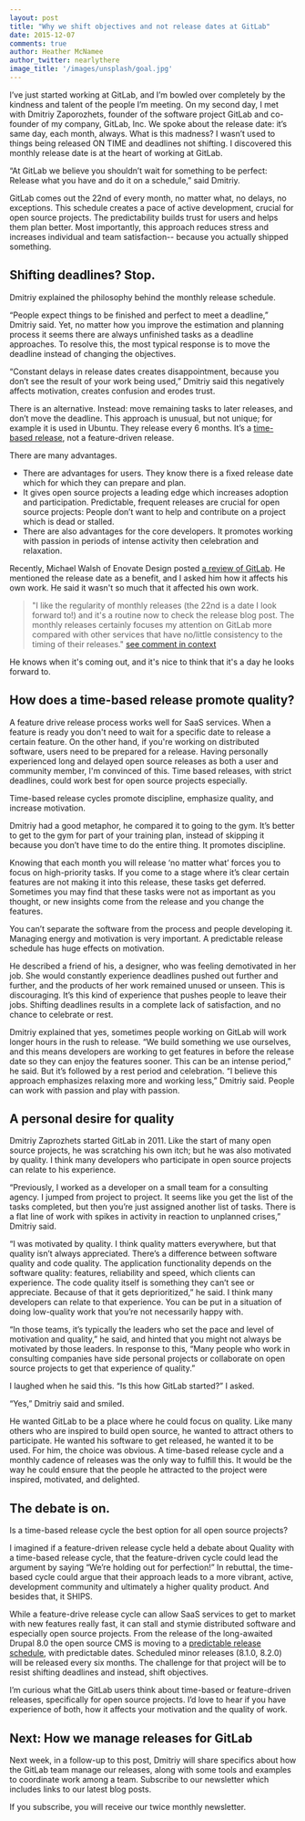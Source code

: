 ```yaml
---
layout: post
title: "Why we shift objectives and not release dates at GitLab"
date: 2015-12-07
comments: true
author: Heather McNamee
author_twitter: nearlythere
image_title: '/images/unsplash/goal.jpg'
---
```


I’ve just started working at GitLab, and I’m bowled over completely by the kindness and talent of the people I’m meeting. On my second day, I met with Dmitriy Zaporozhets, founder of the software project GitLab and co-founder of my company, GitLab, Inc. We spoke about the release date: it’s same day, each month, always. What is this madness? I wasn’t used to things being released ON TIME and deadlines not shifting. I discovered this monthly release date is at the heart of working at GitLab.

“At GitLab we believe you shouldn’t wait for something to be perfect: Release what you have and do it on a schedule,” said Dmitriy.

<!-- more -->

GitLab comes out the 22nd of every month, no matter what, no delays, no exceptions. This schedule creates a pace of active development, crucial for open source projects. The predictability builds trust for users and helps them plan better. Most importantly, this approach reduces stress and increases individual and team satisfaction-- because you actually shipped something.

## Shifting deadlines? Stop.

Dmitriy explained the philosophy behind the monthly release schedule.

“People expect things to be finished and perfect to meet a deadline,” Dmitriy said. Yet, no matter how you improve the estimation and planning process it seems there are always unfinished tasks as a deadline approaches. To resolve this, the most typical response is to move the deadline instead of changing the objectives.

“Constant delays in release dates creates disappointment, because you don’t see the result of your work being used,” Dmitriy said this negatively affects motivation, creates confusion and erodes trust.

There is an alternative. Instead: move remaining tasks to later releases, and don’t move the deadline. This approach is unusual, but not unique; for example it is used in Ubuntu. They release every 6 months. It’s a [time-based release](https://wiki.ubuntu.com/TimeBasedReleases), not a feature-driven release.

There are many advantages.

 * There are advantages for users. They know there is a fixed release date which for which they can prepare and plan.
* It gives open source projects a leading edge which increases adoption and participation. Predictable, frequent releases are crucial for open source projects: People don’t want to help and contribute on a project which is dead or stalled.
* There are also advantages for the core developers. It promotes working with passion in periods of intense activity then celebration and relaxation.

Recently, Michael Walsh of Enovate Design posted [a review of GitLab](https://www.enovate.co.uk/web-design-blog/2015/11/25/gitlab-review/). He mentioned the release date as a benefit, and I asked him how it affects his own work. He said it wasn't so much that it affected his own work.

> "I like the regularity of monthly releases (the 22nd is a date I look forward to!) and it's a routine now to check the release blog post. The monthly releases certainly focuses my attention on GitLab more compared with other services that have no/little consistency to the timing of their releases." [see comment in context](https://www.enovate.co.uk/web-design-blog/2015/11/25/gitlab-review/#comment-2379718375)

He knows when it's coming out, and it's nice to think that it's a day he looks forward to.

## How does a time-based release promote quality?

A feature drive release process works well for SaaS services. When a feature is ready you don't need to wait for a specific date to release a certain feature. On the other hand, if you're working on distributed software, users need to be prepared for a release. Having personally experienced long and delayed open source releases as both a user and community member, I'm convinced of this. Time based releases, with strict deadlines, could work best for open source projects especially.

Time-based release cycles promote discipline, emphasize quality, and increase motivation.

Dmitriy had a good metaphor, he compared it to going to the gym. It’s better to get to the gym for part of your training plan, instead of skipping it because you don’t have time to do the entire thing. It promotes discipline.

Knowing that each month you will release ‘no matter what’ forces you to focus on high-priority tasks. If you come to a stage where it’s clear certain features are not making it into this release, these tasks get deferred. Sometimes you may find that these tasks were not as important as you thought, or new insights come from the release and you change the features.

You can’t separate the software from the process and people developing it. Managing energy and motivation is very important. A predictable release schedule has huge effects on motivation.

He described a friend of his, a designer, who was feeling demotivated in her job. She would constantly experience deadlines pushed out further and further, and the products of her work remained unused or unseen. This is discouraging. It’s this kind of experience that pushes people to leave their jobs. Shifting deadlines results in a complete lack of satisfaction, and no chance to celebrate or rest.

Dmitriy explained that yes, sometimes people working on GitLab will work longer hours in the rush to release. “We build something we use ourselves, and this means developers are working to get features in before the release date so they can enjoy the features sooner. This can be an intense period,” he said. But it’s followed by a rest period and celebration. “I believe this approach emphasizes relaxing more and working less,” Dmitriy said. People can work with passion and play with passion.

## A personal desire for quality

Dmitriy Zaprozhets started GitLab in 2011. Like the start of many open source projects, he was scratching his own itch; but he was also motivated by quality. I think many developers who participate in open source projects can relate to his experience.

“Previously, I worked as a developer on a small team for a consulting agency. I jumped from project to project. It seems like you get the list of the tasks completed, but then you’re just assigned another list of tasks. There is a flat line of work with spikes in activity in reaction to unplanned crises,” Dmitriy said.

“I was motivated by quality. I think quality matters everywhere, but that quality isn’t always appreciated. There’s a difference between software quality and code quality. The application functionality depends on the software quality: features, reliability and speed, which clients can experience. The code quality itself is something they can’t see or appreciate. Because of that it gets deprioritized,” he said. I think many developers can relate to that experience. You can be put in a situation of doing low-quality work that you’re not necessarily happy with.

“In those teams, it’s typically the leaders who set the pace and level of motivation and quality,” he said, and hinted that you might not always be motivated by those leaders. In response to this, “Many people who work in consulting companies have side personal projects or collaborate on open source projects to get that experience of quality.”

I laughed when he said this. “Is this how GitLab started?” I asked.

“Yes,” Dmitriy said and smiled.

He wanted GitLab to be a place where he could focus on quality. Like many others who are inspired to build open source, he wanted to attract others to participate. He wanted his software to get released, he wanted it to be used. For him, the choice was obvious. A time-based release cycle and a monthly cadence of releases was the only way to fulfill this. It would be the way he could ensure that the people he attracted to the project were inspired, motivated, and delighted.


## The debate is on.

Is a time-based release cycle the best option for all open source projects?

I imagined if a feature-driven release cycle held a debate about Quality with a time-based release cycle, that the feature-driven cycle could lead the argument by saying “We’re holding out for perfection!” In rebuttal, the time-based cycle could argue that their approach leads to a more vibrant, active, development community and ultimately a higher quality product. And besides that, it SHIPS.

While a feature-drive release cycle can allow SaaS services to get to market with new features really fast, it can stall and stymie distributed software and especially open source projects. From the release of the long-awaited Drupal 8.0 the open source CMS is moving to a [predictable release schedule](https://www.drupal.org/core/release-cycle-overview), with predictable dates. Scheduled minor releases (8.1.0, 8.2.0) will be released every six months. The challenge for that project will be to resist shifting deadlines and instead, shift objectives.

I’m curious what the GitLab users think about time-based or feature-driven releases, specifically for open source projects. I’d love to hear if you have experience of both, how it affects your motivation and the quality of work.

## Next: How we manage releases for GitLab

Next week, in a follow-up to this post, Dmitriy will share specifics about how the GitLab team manage our releases, along with some tools and examples to coordinate work among a team. Subscribe to our newsletter which includes links to our latest blog posts.

<script src="//app-ab13.marketo.com/js/forms2/js/forms2.min.js"></script>
<form id="mktoForm_1073"></form>
<script>MktoForms2.loadForm("//app-ab13.marketo.com", "194-VVC-221", 1073);</script>

<p class="newsletter-afterword">
  If you subscribe, you will receive our twice monthly newsletter.
</p>
